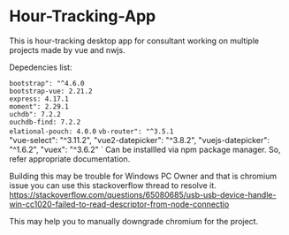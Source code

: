 # Hour-Tracking-App
This is hour-tracking desktop app for consultant working on multiple projects made by vue and nwjs.

Depedencies list:

  `bootstrap": "^4.6.0`  
    `bootstrap-vue: 2.21.2`  
    `express: 4.17.1`  
    `moment": 2.29.1`  
    `uchdb": 7.2.2`  
    `ouchdb-find: 7.2.2`  
    `elational-pouch: 4.0.0`
    `vb-router": "^3.5.1`  
    "vue-select": "^3.11.2",
    "vue2-datepicker": "^3.8.2",
    "vuejs-datepicker": "^1.6.2",
    "vuex": "^3.6.2"
`
Can be installled via npm package manager. So, refer appropriate documentation.
 
 Building this may be trouble for Windows PC Owner and that is chromium issue you can use this stackoverflow thread to resolve it.
 https://stackoverflow.com/questions/65080685/usb-usb-device-handle-win-cc1020-failed-to-read-descriptor-from-node-connectio
 
 This may help you to manually downgrade chromium for the project.
 
 
